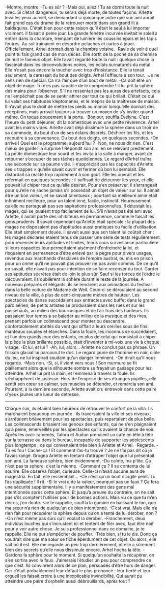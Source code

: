 -Montre, montre.
-Tu es sûr ? 
-Mais oui, allez ! Tu as dormi toute la nuit avec. Si c’était dangereux, tu serais déjà morte, de toutes façons.
Arlette leva les yeux au ciel, se demandant si quiconque autre que son ami aurait fait grand cas du drame de la retrouver morte dans son grand lit à baldaquins. C’était bien pour cette raison qu’il était le seul à lui importer vraiment. 
Il faisait à peine jour. La grande fenêtre incurvée invitait le soleil à entrer dans la chambre, trempant de lumière les coussins épais et les tapis feutrés. Au sol traînaient en désordre peluches et cartes à jouer. Officiellement, Arhel dormait dans la chambre voisine.
-Ravie de voir à quel point tu fais grand cas de mon décès. 
Elle sortit de la poche de sa chemise de nuit le fameux objet. Elle l’avait regardé toute la nuit : quelque chose la fascinait dans les circonvolutions noires, les éclats surnaturels du métal. Elle n’osait pas encore la toucher avec trop d’insistance. Elle la tenait seulement, la caressait du bout des doigts. Arhel l’effleura à son tour.
-Je ne sens rien de spécial. Ça n’a l’air que d’un bout de métal.
-Ça doit être un objet de mage. Tu n’es pas capable de le comprendre !
Il lui prit la sphère des mains pour l’observer. S’il ne ressentait pas les auras des artefacts, cela ne l’empêchait pas de se sentir attirer par tout ce qui brillait. C’était ce qui lui valait ses habitudes kleptomanes, et le mépris de la maîtresse de maison. Il n’avait plus le droit de mettre les pieds au manoir lorsqu’elle donnait des réceptions, mais arrivait toujours à trouver un moyen de s’y inviter quand même. On toqua doucement à la porte.
-Bonjour, souffla Evelyne. C’est l’heure du petit déjeuner, dit la domestique avec une petite révérence. Arhel avait les mains vides. Arlette avait déjà dissimulé la sphère dans un tiroir de sa commode, du bout d’un de ses éclairs discrets. Déchirer les fils, et les recoudre à sa convenance. Du bout des doigts, en quelques secondes.
-On arrive ! Quel est le programme, aujourd’hui ?
-Non, ne nous dit rien. C’est mieux de garder la surprise ! Répondit son ami en se relevant prestement. La petite domestique leur sourit et les invita à la salle à manger, avant de retourner s’occuper de ses tâches quotidiennes. 
Le regard d’Arhel traîna une seconde sur sa paume vide. Il n’appréciait pas les capacités d’Arlette, ses « trappes » qu’elle savait ouvrir et fermer où bon lui semblait. Elle distordait sa réalité trop rapidement à son goût. Elle les ouvrait et les refermait en quelques secondes : il suffisait de détourner les yeux, et elle pouvait lui chiper tout ce qu’elle désirait. Pour s’en préserver, il s’arrangeait pour qu’elle ne sache jamais s’il possédait un objet de valeur sur lui. Il aimait être un bon voleur, et se savait talentueux ; pourtant sa meilleure amie était infiniment meilleure, pour un talent inné, facile, instinctif. Heureusement qu’elle ne partageait pas ses aspirations professionnelles. Il détestait les mages, qui se jouaient trop facilement de lui. S’il n’avait pas été ami avec Arlette, il aurait porté des inhibiteurs en permanence, comme le faisait les gens prudents. Il savait cependant qu’Arlette était spéciale : la plupart des mages ne disposaient pas d’aptitudes aussi pratiques ou facile d’utilisation. Elle était simplement douée. Il savait aussi que son talent lui coûtait cher : les mages déclarés étaient tenus de passer une série de tests régulièrement pour recenser leurs aptitudes et limites, tenus sous surveillance particulière si leurs capacités leur permettaient aisément d’enfreindre la loi, et risquaient en permanence d’être enlevé par la pègre pour divers usages, revendus aux marchands d’esclaves de l’empire austral, ou mis en prison pour un crime qu’il ne pouvait pas prouver ne pas avoir commis. De ce qu’il en savait, elle n’avait pas pour intention de se faire recenser du tout. Garder ses aptitudes secrètes était de loin le plus sûr. Sauf si les forces de l’ordre le découvraient.
Ils oublièrent la sphère durant le reste de la journée. A nouveau préparés et élégants, ils se rendirent aux animations du festival dans la belle voiture de Madame de Weil. Ceux-ci se déroulaient au second niveau de la ville, à plus de cent-cinquante mètres de hauteur. Les spectacles de danse succédaient aux entractes avec buffet dans le grand parc aérien, de petits artistes se produisaient dans les rues et sur les passehauts, au milieu des bourrasques et de l’air frais des hauteurs. Ils passaient leur temps à se balader au milieu de la musique et des rires, prenant parfois un colimascend pour monter ou descendre, confortablement abrités du vent qui sifflait à leurs oreilles sous de fins manteaux souples et étanches. Dans la foule, les inconnus se succédaient, et l’un des grands jeux des enfants, en plus de celui qui consistait à chiper la pièce la plus brillante possible, était d’inventer à mi-voix une vie à chaque visage.
-Et lui, et lui ? 
-Ah, lui, alors…
Arlette ne conclut pas sa phrase. Un frisson glacial lui parcourut le dos. Le regard jaune de l’homme en noir, cible du jeu, ne lui inspirait soudain qu’un danger imminent.
-On dirait qu’il nous regarde.
-Mais non.
-Si, si, il vient vers nous ! Son murmure se fit piaillement alors que la silhouette sombre se frayait un passage pour les atteindre. Arhel lui prit la main, et l’emmena à travers la foule. Ils s’échappèrent de justesse. Hors de l’emprise de ses étranges pupilles, elle sentit son cœur se calmer, ses muscles se détendre, et remercia son ami. Pourtant, à la dernière seconde, Arlette avait cru entrevoir dans cette paire d’yeux jaunes une lueur de détresse.

* * * 

Chaque soir, ils étaient bien heureux de retrouver le confort de la villa. Ils marchaient beaucoup en journée : ils traversaient la ville et ses niveaux, s’arrêtaient brièvement pour les spectacles, puis repartaient de plus belle. Les colimascends brisaient les genoux des enfants, qui ne s’en plaignaient qu’à peine, émerveillés par les spectacles qu’ils avaient la chance de voir. Après les avoir ramenés, Talora et Audun prenaient un café en tête à tête sur la terrasse ou dans le bureau, incapable de supporter les adolescents plus longtemps ; ce qui convenaient très bien à Arlette et Arhel.
-Regarde.
-Tu es fou ! Cache-ça ! Et comment l’as-tu trouvé ? Je ne t’ai pas dit où je l’avais rangé. Grogna Arlette en tentant d’attraper l’objet que lui présentait son ami. La fameuse sphère, bien évidemment. 
-Du calme, ma p’tite. Ça n’est pas ta sphère, c’est la mienne.
-Comment ça ?
Il se contenta de lui sourire. Elle observa l’objet, curieuse. Celle-ci n’avait aucune aura de magestria. En fait, elle ressemblait…
-Ce n’est qu’un bout d’argile peint. Tu l’as dupliquée !
Il rit. 
-Si le vrai a de la valeur, pourquoi pas un faux ? Ça fera une sécurité supplémentaire. Il y a manifestement des gens mal intentionnés après cette sphère. Et jusqu’à preuve du contraire, on ne sait pas s’ils comptent l’utiliser pour de bonnes actions. Mais vu ce que tu m’en décris, j’en doute.
-Je te rappelle, souffla la gamine en baissant le ton, que ma sœur n’a rien de quelqu’un de bien intentionné.
-C’est vrai. Mais elle n’a rien fait pour récupérer la sphère depuis qu’on a tenté de lui dérober, non ?
-On n’est même pas sûrs qu’il voulait la dérober. 
-Franchement, deux individus louches qui s’incrustent ici et tentent de filer avec, faut être naïf pour y voir autre chose. Je suis professionnel dans ce domaine, je te rappelle.
Elle ne put s’empêcher de pouffer.
-Très bien, si tu le dis. Donc ça voudrait dire que ma sœur se fiche éperdument de cet objet. Ou alors, elle sait où il est. Elle me regarde un peu trop dernièrement, et elle a sûrement bien des secrets qu’elle nous dissimule encore.
Arhel hocha la tête.
-Gardons la sphère pour le moment. Si quelqu’un souhaite la récupérer, on s’en sortira avec le faux. J’aimerais l’étudier un peu pour comprendre ce que c’est.
Ils convinrent alors de ce plan, persuadés d’être hors de danger. Car c’était probablement leur défaut le plus prononcé : leur fierté et leur orgueil les faisait croire à une inexplicable invincibilité. Qui aurait pu atteindre une paire d’orphelin aussi débrouillards, après tout ?

 
